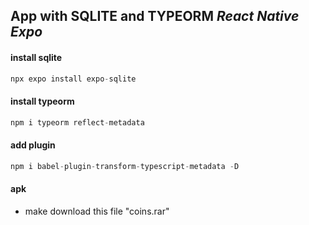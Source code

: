 ## App with SQLITE and TYPEORM *React Native Expo*

#### install sqlite 
~~~typescript
npx expo install expo-sqlite 
~~~

#### install typeorm 
~~~typescript
npm i typeorm reflect-metadata
~~~

#### add plugin 
~~~typescript
npm i babel-plugin-transform-typescript-metadata -D
~~~


#### apk
- make download this file "coins.rar"
